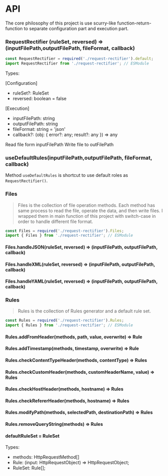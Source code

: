 # API

The core philosophy of this project is use scurry-like function-return-function to separate configuration part and execution part.

### RequestRectifier (ruleSet, reversed) => (inputFilePath,outputFilePath, fileFormat, callback) 


```js
const RequestRectifier = required('./request-rectifier').default;
import RequestRectifier from './request-rectifier'; // ESModule
```

Types: 

[Configuration]
* ruleSet?: RuleSet
* reversed: boolean = false

[Execution]
* inputFilePath: string
* outputFilePath: string
* fileFormat: string = 'json'
* callback?: (obj: { error?: any; result?: any }) => any

Read file form inputFilePath
Write file to outFilePath

### useDefaultRules(inputFilePath,outputFilePath, fileFormat, callback) 
Method `useDefaultRules` is shortcut to use default roles as `RequestRectifier()`.

### Files
> Files is the collection of file operation methods. Each method has same process to read the file, operate the data, and then write files. I wrapped them in main function of this project with switch-case in order to handle different file format.

```js
const Files = required('./request-rectifier').Files;
import { Files } from './request-rectifier'; // ESModule
```

#### Files.handleJSON(ruleSet, reversed) => (inputFilePath, outputFilePath, callback)
#### Files.handleXML(ruleSet, reversed) => (inputFilePath, outputFilePath, callback)
#### Files.handleYAML(ruleSet, reversed) => (inputFilePath, outputFilePath, callback)

### Rules
> Rules is the collection of Rules generator and a default rule set.

```js
const Rules = required('./request-rectifier').Rules;
import { Rules } from './request-rectifier'; // ESModule
```

#### Rules.addFromHeader(methods, path, value, overwrite) => Rule
#### Rules.addTimestamp(methods, timestamp, overwrite) => Rule
#### Rules.checkContentTypeHeader(methods, contentType) => Rules
#### Rules.checkCustomHeader(methods, customHeaderName, value) => Rules
#### Rules.checkHostHeader(methods, hostname) => Rules
#### Rules.checkRefererHeader(methods, hostname) => Rules
#### Rules.modifyPath(methods, selectedPath, destinationPath) => Rules
#### Rules.removeQueryString(methods) => Rules

#### defaultRuleSet = RuleSet

Types:
* methods: HttpRequestMethod[]
* Rule: (input: HttpRequestObject) => HttpRequestObject;
* RuleSet: Rule[];